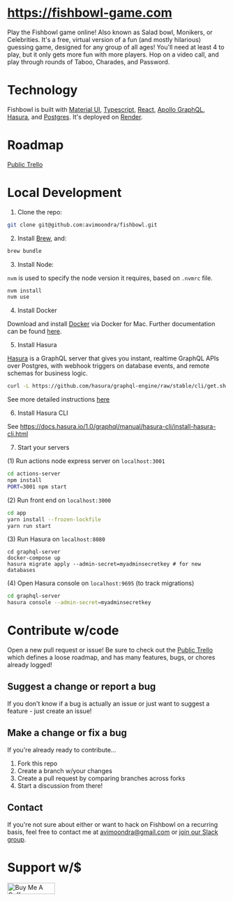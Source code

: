 # https://fishbowl-game.com

Play the Fishbowl game online! Also known as Salad bowl, Monikers, or Celebrities. It's a free, virtual version of a fun (and mostly hilarious) guessing game, designed for any group of all ages! You'll need at least 4 to play, but it only gets more fun with more players. Hop on a video call, and play through rounds of Taboo, Charades, and Password.

# Technology

Fishbowl is built with [Material UI](https://material-ui.com/), [Typescript](https://www.typescriptlang.org/), [React](https://reactjs.org/), [Apollo GraphQL](https://www.apollographql.com/), [Hasura](https://hasura.io/), and [Postgres](https://www.postgresql.org/). It's deployed on [Render](https://render.com/).

# Roadmap

[Public Trello](https://trello.com/b/xxUmKj7q/fishbowl-game)

# Local Development

1. Clone the repo:

```bash
git clone git@github.com:avimoondra/fishbowl.git
```

2. Install [Brew](https://brew.sh/), and:

```bash
brew bundle
```

3. Install Node:

`nvm` is used to specify the node version it requires, based on `.nvmrc` file.

```bash
nvm install
nvm use
```

4. Install Docker

Download and install [Docker](https://docs.docker.com/docker-for-mac/install/) via Docker for Mac. Further documentation can be found [here](https://docs.docker.com/engine/docker-overview/).

5. Install Hasura

[Hasura](https://hasura.io/) is a GraphQL server that gives you instant, realtime GraphQL APIs over Postgres, with webhook triggers on database events, and remote schemas for business logic.

```bash
curl -L https://github.com/hasura/graphql-engine/raw/stable/cli/get.sh | bash
```

See more detailed instructions [here](https://hasura.io/docs/1.0/graphql/manual/hasura-cli/install-hasura-cli.html)

6. Install Hasura CLI

See https://docs.hasura.io/1.0/graphql/manual/hasura-cli/install-hasura-cli.html

7. Start your servers

(1) Run actions node express server on `localhost:3001`

```bash
cd actions-server
npm install
PORT=3001 npm start
```

(2) Run front end on `localhost:3000`

```bash
cd app
yarn install --frozen-lockfile
yarn run start
```

(3) Run Hasura on `localhost:8080`

```
cd graphql-server
docker-compose up
hasura migrate apply --admin-secret=myadminsecretkey # for new databases
```

(4) Open Hasura console on `localhost:9695` (to track migrations)

```bash
cd graphql-server
hasura console --admin-secret=myadminsecretkey
```

# Contribute w/code

Open a new pull request or issue! Be sure to check out the [Public Trello](https://trello.com/b/xxUmKj7q/fishbowl-game) which defines a loose roadmap, and has many features, bugs, or chores already logged!

## Suggest a change or report a bug

If you don't know if a bug is actually an issue or just want to suggest a feature - just create an issue!

## Make a change or fix a bug

If you're already ready to contribute...

1. Fork this repo
2. Create a branch w/your changes
3. Create a pull request by comparing branches across forks
4. Start a discussion from there!

## Contact

If you're not sure about either or want to hack on Fishbowl on a recurring basis, feel free to contact me at [avimoondra@gmail.com](mailto:avimoondra@gmail.com) or [join our Slack group](https://join.slack.com/t/fishbowl-game/shared_invite/zt-dzi7puk6-Dpcg748SKqoBeRqZOfV7~g).

# Support w/\$

<a href="https://www.buymeacoffee.com/fishbowlgame" target="_blank"><img src="https://cdn.buymeacoffee.com/buttons/default-orange.png" alt="Buy Me A Coffee" style="height: 25.5px !important;width: 108.5px !important;" ></a>
